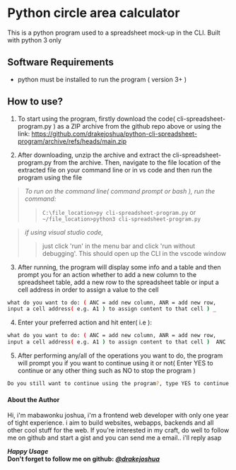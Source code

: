 # Python circle area calculator

This is a python program used to a spreadsheet mock-up in the CLI. Built with python 3 only

## Software Requirements
- python must be installed to run the program ( version 3+ )

## How to use?
1. To start using the program, firstly download the code( cli-spreadsheet-program.py ) as a ZIP archive from the github repo above or using the link: https://github.com/drakejoshua/python-cli-spreadsheet-program/archive/refs/heads/main.zip

2. After downloading, unzip the archive and extract the cli-spreadsheet-program.py from the archive. Then, navigate to the file location of the extracted file on your command line or in vs code and then run the program using the file

> *To run on the command line( command prompt or bash ), run the command:*
>> `C:\file_location>py cli-spreadsheet-program.py`
>> or
>> `~/file_location>python3 cli-spreadsheet-program.py`

> *if using visual studio code,*
>> just click 'run' in the menu bar and click 'run without debugging'. This should open up the CLI in the vscode window

3. After running, the program will display some info and a table and then prompt you for an action whether to add a new column to the spreadsheet table, add a new row to the spreadsheet table or input a cell address in order to assign a value to the cell

``` bash
what do you want to do: ( ANC = add new column, ANR = add new row,
input a cell address( e.g. A1 ) to assign content to that cell ) _
```

4. Enter your preferred action and hit enter( i.e ):

``` bash
what do you want to do: ( ANC = add new column, ANR = add new row, 
input a cell address( e.g. A1 ) to assign content to that cell )  ANC
```

5. After performing any/all of the operations you want to do, the program will prompt you if you want to continue using it or not( Enter YES to continue or any other thing such as NO to stop the program )

``` bash
Do you still want to continue using the program?, type YES to continue  NO
```


#### About the Author
Hi, i'm mabawonku joshua, i'm a frontend web developer with only one year of tight experience. i aim to build websites, webapps, backends and all other cool stuff for the web. If you're interested in my craft, do well to follow me on github and start a gist and you can send me a email.. i'll reply asap

***Happy Usage*** <br> **Don't forget to follow me on github:** ***[@drakejoshua](https://github.com/user/drakejoshua)***


